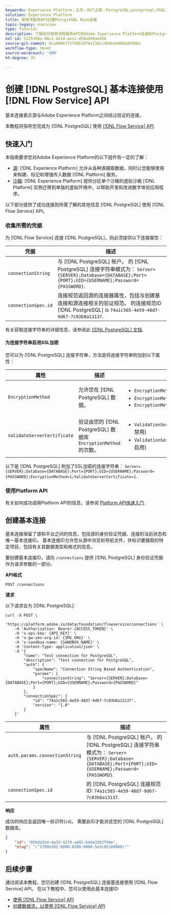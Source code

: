 ```yaml
---
keywords: Experience Platform；主页；热门主题；PostgreSQL;postgresql;PSQL;psql
solution: Experience Platform
title: 使用流服务API创建PostgreSQL Base连接
topic-legacy: overview
type: Tutorial
description: 了解如何使用流程服务API将Adobe Experience Platform连接到PostgreSQL。
exl-id: 5225368a-08c1-421d-aec2-d50ad09ae454
source-git-commit: 0ca900b77275851076a13dcc4b8b4a9995ddd0be
workflow-type: tm+mt
source-wordcount: '509'
ht-degree: 3%

---
```


# 创建 [!DNL PostgreSQL] 基本连接使用 [!DNL Flow Service] API

基本连接表示源与Adobe Experience Platform之间经过验证的连接。

本教程将指导您完成为 [!DNL PostgreSQL] 使用 [[!DNL Flow Service] API](https://www.adobe.io/experience-platform-apis/references/flow-service/).


## 快速入门

本指南要求您对Adobe Experience Platform的以下组件有一定的了解：

* [源](../../../../home.md): [!DNL Experience Platform] 允许从各种源摄取数据，同时让您能够使用来构建、标记和增强传入数据 [!DNL Platform] 服务。
* [沙箱](../../../../../sandboxes/home.md): [!DNL Experience Platform] 提供分区单个沙箱的虚拟沙箱 [!DNL Platform] 实例迁移到单独的虚拟环境中，以帮助开发和改进数字体验应用程序。

以下部分提供了成功连接到所需了解的其他信息 [!DNL PostgreSQL] 使用 [!DNL Flow Service] API。

### 收集所需的凭据

为 [!DNL Flow Service] 连接 [!DNL PostgreSQL]，则必须提供以下连接属性：

| 凭据 | 描述 |
| ---------- | ----------- |
| `connectionString` | 与 [!DNL PostgreSQL] 帐户。 的 [!DNL PostgreSQL] 连接字符串模式为： `Server={SERVER};Database={DATABASE};Port={PORT};UID={USERNAME};Password={PASSWORD}`. |
| `connectionSpec.id` | 连接规范返回源的连接器属性，包括与创建基连接和源连接相关的验证规范。 的连接规范ID [!DNL PostgreSQL] is `74a1c565-4e59-48d7-9d67-7c03b8a13137`. |

有关获取连接字符串的详细信息，请参阅此 [[!DNL PostgreSQL] 文档](https://www.postgresql.org/docs/9.2/app-psql.html).

#### 为连接字符串启用SSL加密

您可以为 [!DNL PostgreSQL] 连接字符串，方法是将连接字符串附加到以下属性：

| 属性 | 描述 | 示例 |
| --- | --- | --- |
| `EncryptionMethod` | 允许您在 [!DNL PostgreSQL] 数据。 | <uL><li>`EncryptionMethod=0`(已禁用)</li><li>`EncryptionMethod=1`(已启用)</li><li>`EncryptionMethod=6`(RequestSSL)</li></ul> |
| `ValidateServerCertificate` | 验证由您的 [!DNL PostgreSQL] 数据库 `EncryptionMethod` 的次数。 | <uL><li>`ValidationServerCertificate=0`(已禁用)</li><li>`ValidationServerCertificate=1`(已启用)</li></ul> |

以下是 [!DNL PostgreSQL] 附加了SSL加密的连接字符串： `Server={SERVER};Database={DATABASE};Port={PORT};UID={USERNAME};Password={PASSWORD};EncryptionMethod=1;ValidateServerCertificate=1`.

### 使用Platform API

有关如何成功调用Platform API的信息，请参阅 [Platform API快速入门](../../../../../landing/api-guide.md).

## 创建基本连接

基本连接保留了源和平台之间的信息，包括源的身份验证凭据、连接的当前状态和唯一基本连接ID。 基本连接ID允许您从源中浏览和导航文件，并标识要摄取的特定项目，包括有关其数据类型和格式的信息。

要创建基本连接ID，请向 `/connections` 提供 [!DNL PostgreSQL] 身份验证凭据作为请求参数的一部分。

**API格式**

```https
POST /connections
```

**请求**

以下请求会为 [!DNL PostgreSQL]:

```shell
curl -X POST \
    'https://platform.adobe.io/data/foundation/flowservice/connections' \
    -H 'Authorization: Bearer {ACCESS_TOKEN}' \
    -H 'x-api-key: {API_KEY}' \
    -H 'x-gw-ims-org-id: {IMS_ORG}' \
    -H 'x-sandbox-name: {SANDBOX_NAME}' \
    -H 'Content-Type: application/json' \
    -d '{
        "name": "Test connection for PostgreSQL",
        "description": "Test connection for PostgreSQL",
        "auth": {
            "specName": "Connection String Based Authentication",
            "params": {
                "connectionString": "Server={SERVER};Database={DATABASE};Port={PORT};UID={USERNAME};Password={PASSWORD}"
            }
        },
        "connectionSpec": {
            "id": "74a1c565-4e59-48d7-9d67-7c03b8a13137",
            "version": "1.0"
        }
    }'
```

| 属性 | 描述 |
| ------------- | --------------- |
| `auth.params.connectionString` | 与 [!DNL PostgreSQL] 帐户。 的 [!DNL PostgreSQL] 连接字符串模式为： `Server={SERVER};Database={DATABASE};Port={PORT};UID={USERNAME};Password={PASSWORD}`. |
| `connectionSpec.id` | 的 [!DNL PostgreSQL] 连接规范ID: `74a1c565-4e59-48d7-9d67-7c03b8a13137`. |

**响应**

成功的响应会返回唯一标识符(`id`)。 需要此ID才能浏览您的 [!DNL PostgreSQL] 数据库。

```json
{
    "id": "056dd1b4-da33-42f9-add1-b4da3392f94e",
    "etag": "\"1700e582-0000-0200-0000-5e3c85180000\""
}
```

## 后续步骤

通过阅读本教程，您已创建 [!DNL PostgreSQL] 连接基连接使用 [!DNL Flow Service] API。 在以下教程中，您可以使用此基本连接ID:

* [使用 [!DNL Flow Service] API](../../explore/tabular.md)
* [创建数据流，以使用 [!DNL Flow Service] API](../../collect/database-nosql.md)
